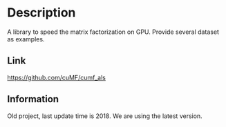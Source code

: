 # Description
A library to speed the matrix factorization on GPU. Provide several dataset as examples. 

## Link 
https://github.com/cuMF/cumf_als

## Information
Old project, last update time is 2018. We are using the latest version. 

